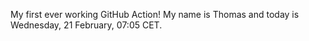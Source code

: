 My first ever working GitHub Action!
My name is Thomas and today is Wednesday, 21 February, 07:05 CET. 
